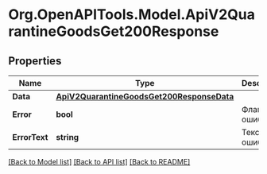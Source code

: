 # Org.OpenAPITools.Model.ApiV2QuarantineGoodsGet200Response

## Properties

Name | Type | Description | Notes
------------ | ------------- | ------------- | -------------
**Data** | [**ApiV2QuarantineGoodsGet200ResponseData**](ApiV2QuarantineGoodsGet200ResponseData.md) |  | [optional] 
**Error** | **bool** | Флаг ошибки | [optional] 
**ErrorText** | **string** | Текст ошибки | [optional] 

[[Back to Model list]](../README.md#documentation-for-models) [[Back to API list]](../README.md#documentation-for-api-endpoints) [[Back to README]](../README.md)

